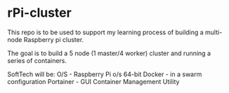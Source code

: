 # rPi-cluster

This repo is to be used to support my learning process of building a multi-node Raspberry pi cluster.

The goal is to build a 5 node (1 master/4 worker) cluster and running a series of containers.

SoftTech will be:
	O/S - Raspberry Pi o/s 64-bit
	Docker - in a swarm configuration
	Portainer - GUI Container Management Utility
